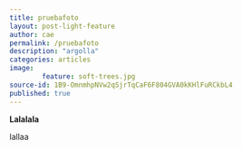 ```yaml
---
title: pruebafoto
layout: post-light-feature
author: cae
permalink: /pruebafoto
description: "argolla"
categories: articles
image: 
        feature: soft-trees.jpg
source-id: 1B9-OmnmhpNVw2qSjrTqCaF6F804GVA0kKHlFuRCkbL4
published: true
---
```

**Lalalala**

lallaa

